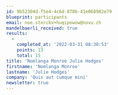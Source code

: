 ```yaml
---
id: 9b52304d-f5e4-4c6d-870b-41e068982e79
blueprint: participants
email: noe.sterckx+huqipowow@novu.ch
mandelbaerli_received: true
results:
  -
    completed_at: '2022-03-31 08:30:53'
    points: 13
    total: 15
title: 'Nomlanga Monroe Julie Hodges'
firstname: 'Nomlanga Monroe'
lastname: 'Julie Hodges'
company: 'Quis aut cumque mini'
newsletter: true
---
```

